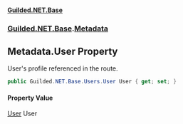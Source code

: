 #### [Guilded.NET.Base](Guilded_NET_Base.md 'Guilded.NET.Base')
### [Guilded.NET.Base](Guilded_NET_Base.md#Guilded_NET_Base 'Guilded.NET.Base').[Metadata](Metadata.md 'Guilded.NET.Base.Metadata')
## Metadata.User Property
User's profile referenced in the route.  
```csharp
public Guilded.NET.Base.Users.User User { get; set; }
```
#### Property Value
[User](User.md 'Guilded.NET.Base.Users.User')
User
